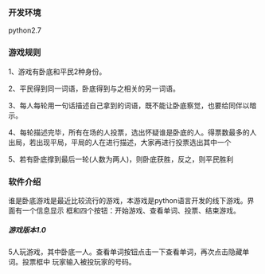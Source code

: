 ### 开发环境
python2.7


### 游戏规则
1、游戏有卧底和平民2种身份。

2、平民得到同一词语，卧底得到与之相关的另一词语。

3、每人每轮用一句话描述自己拿到的词语，既不能让卧底察觉，也要给同伴以暗示。

4、每轮描述完毕，所有在场的人投票，选出怀疑谁是卧底的人。得票数最多的人出局，若出现平局，平局的人在进行描述，大家再进行投票选出其中一个

5、若有卧底撑到最后一轮(人数为两人)，则卧底获胜，反之，则平民胜利


### 软件介绍
谁是卧底游戏是最近比较流行的游戏，本游戏是python语言开发的线下游戏。界面有一个信息显示
框和四个按钮：开始游戏、查看单词、投票、结束游戏。


##### 游戏版本1.0
5人玩游戏，其中卧底一人。查看单词按钮点击一下查看单词，再次点击隐藏单词。投票框中
玩家输入被投玩家的号码。